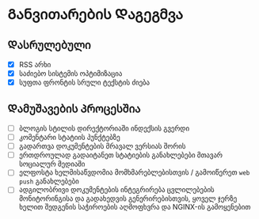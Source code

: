 # Განვითარების Დაგეგმვა

## Დასრულებული

- [x] RSS არხი
- [x] საძიებო სისტემის ოპტიმიზაცია
- [x] სუფთა ფრონტის სრული ტექსტის ძიება

## Დამუშავების Პროცესშია

- [ ] ბლოგის სტილის დირექტორიაში ინდექსის გვერდი
- [ ] კომენტარი სტატიის პუნქტებზე
- [ ] გადართვა დოკუმენტების მრავალ ვერსიას შორის
- [ ] ერთდროულად გადაიტანეთ სტატიების განახლებები მთავარ სოციალურ მედიაში
- [ ] ელფოსტა ხელმისაწვდომია მომხმარებლებისთვის / გამოიწერეთ `web push` განახლებები
- [ ] ადგილობრივი დოკუმენტების ინტეგრირება ცვლილებების მონიტორინგისა და გადახედვის გენერირებისთვის, ყოველ ჯერზე ხელით შედგენის საჭიროების აღმოფხვრა და NGINX-ის გამოყენებით
